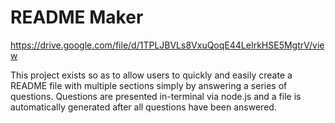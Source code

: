 # README Maker

https://drive.google.com/file/d/1TPLJBVLs8VxuQoqE44LeIrkHSE5MgtrV/view

This project exists so as to allow users to quickly and easily create a README file with multiple sections simply by answering a series of questions. Questions are presented in-terminal via node.js and a file is automatically generated after all questions have been answered.